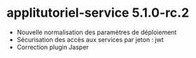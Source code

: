 # applitutoriel-service 5.1.0-rc.2

- Nouvelle normalisation des paramètres de déploiement
- Sécurisation des accès aux services par jeton : jwt
- Correction plugin Jasper
